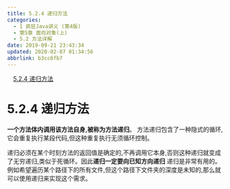 ```yaml
---
title: 5.2.4 递归方法
categories: 
  - 1 疯狂Java讲义 (第4版)
  - 第5章 面向对象(上)
  - 5.2 方法详解
date: 2019-09-21 23:43:34
updated: 2020-02-07 01:34:56
abbrlink: b3cc6fb7
---
```

<div id='my_toc'><a href="/JavaReadingNotes/b3cc6fb7/#5-2-4-递归方法" class="header_1">5.2.4 递归方法</a>&nbsp;<br></div>
<style>.header_1{margin-left: 1em;}.header_2{margin-left: 2em;}.header_3{margin-left: 3em;}.header_4{margin-left: 4em;}.header_5{margin-left: 5em;}.header_6{margin-left: 6em;}</style>
<!--more-->
<script>if (navigator.platform.search('arm')==-1){document.getElementById('my_toc').style.display = 'none';}var e,p = document.getElementsByTagName('p');while (p.length>0) {e = p[0];e.parentElement.removeChild(e);}</script>

<!--end-->
<!--SSTStart-->
# 5.2.4 递归方法 #
**一个方法体内调用该方法自身,被称为方法递归**。
方法递归包含了一种隐式的循环,它会重复执行某段代码,但这种重复执行无须循环控制。

递归必须在某个时刻方法的返回值是确定的,不再调用它本身,否则这种递归就变成了无穷递归,类似于死循环。因此**递归一定要向已知方向递归**
递归是非常有用的。例如希望遍历某个路径下的所有文件,但这个路径下文件夹的深度是未知的,那么就可以使用递归来实现这个需求。
<!--SSTStop-->

